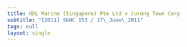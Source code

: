 ```yaml
---
title: UDL Marine (Singapore) Pte Ltd v Jurong Town Corp
subtitle: "[2011] SGHC 153 / 17\_June\_2011"
tags: null
layout: single
---
```


